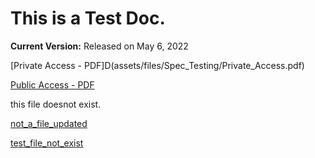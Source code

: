 # This is a Test Doc.

**Current Version:** Released on May 6, 2022

[Private Access - PDF]D(assets/files/Spec_Testing/Private_Access.pdf)

[Public Access - PDF](Spec_Testing/Public_Access.pdf)

this file doesnot exist.

[not_a_file_updated](not_a_file_updated.pdf)

[test_file_not_exist](test_file_not_exist.pdf)
